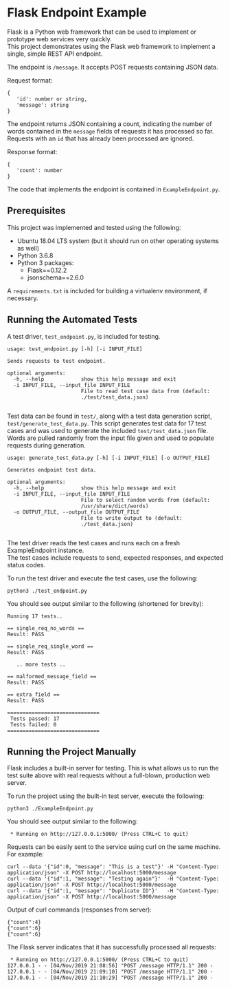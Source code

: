 # Flask Endpoint Example
Flask is a Python web framework that can be used to implement or prototype web services very quickly.</br>
This project demonstrates using the Flask web framework to implement a single, simple REST API endpoint.
 
The endpoint is `/message`. It accepts POST requests containing JSON data.

Request format:
```
{
   'id': number or string,
   'message': string
}
```

The endpoint returns JSON containing a count, indicating the number of words contained in the `message` fields of requests it has processed so far.
Requests with an `id` that has already been processed are ignored.

Response format:
```
{
   'count': number
}
```

The code that implements the endpoint is contained in `ExampleEndpoint.py`.

## Prerequisites
This project was implemented and tested using the following:
* Ubuntu 18.04 LTS system (but it should run on other operating systems as well)
* Python 3.6.8
* Python 3 packages:
   * Flask==0.12.2
   * jsonschema==2.6.0

A `requirements.txt` is included for building a virtualenv environment, if necessary.

## Running the Automated Tests
A test driver, `test_endpoint.py`, is included for testing.
```
usage: test_endpoint.py [-h] [-i INPUT_FILE]

Sends requests to test endpoint.

optional arguments:
  -h, --help            show this help message and exit
  -i INPUT_FILE, --input_file INPUT_FILE
                        File to read test case data from (default:
                        ./test/test_data.json)
                       
```

Test data can be found in `test/`, along with a test data generation script, `test/generate_test_data.py`.
This script generates test data for 17 test cases and was used to generate the included `test/test_data.json` file. 
Words are pulled randomly from the input file given and used to populate requests during generation.

```
usage: generate_test_data.py [-h] [-i INPUT_FILE] [-o OUTPUT_FILE]

Generates endpoint test data.

optional arguments:
  -h, --help            show this help message and exit
  -i INPUT_FILE, --input_file INPUT_FILE
                        File to select random words from (default:
                        /usr/share/dict/words)
  -o OUTPUT_FILE, --output_file OUTPUT_FILE
                        File to write output to (default:
                        ./test_data.json)
                       
```

The test driver reads the test cases and runs each on a fresh ExampleEndpoint instance.</br>
The test cases include requests to send, expected responses, and expected status codes. 

To run the test driver and execute the test cases, use the following:
```
python3 ./test_endpoint.py
```

You should see output similar to the following (shortened for brevity):
```
Running 17 tests..

== single_req_no_words ==
Result: PASS

== single_req_single_word ==
Result: PASS

   .. more tests ..

== malformed_message_field ==
Result: PASS

== extra_field ==
Result: PASS

==============================
 Tests passed: 17
 Tests failed: 0
==============================
```

## Running the Project Manually
Flask includes a built-in server for testing. This is what allows us to run the test suite above with real requests without a full-blown, production web server.

To run the project using the built-in test server, execute the following:
```
python3 ./ExampleEndpoint.py
```

You should see output similar to the following:
```
 * Running on http://127.0.0.1:5000/ (Press CTRL+C to quit)
```

Requests can be easily sent to the service using curl on the same machine. For example:
```
curl --data '{"id":0, "message": "This is a test"}' -H "Content-Type: application/json" -X POST http://localhost:5000/message
curl --data '{"id":1, "message": "Testing again"}'  -H "Content-Type: application/json" -X POST http://localhost:5000/message
curl --data '{"id":1, "message": "Duplicate ID"}'   -H "Content-Type: application/json" -X POST http://localhost:5000/message
```

Output of curl commands (responses from server):
```
{"count":4}
{"count":6}
{"count":6}
```

The Flask server indicates that it has successfully processed all requests:
```
 * Running on http://127.0.0.1:5000/ (Press CTRL+C to quit)
127.0.0.1 - - [04/Nov/2019 21:08:56] "POST /message HTTP/1.1" 200 -
127.0.0.1 - - [04/Nov/2019 21:09:10] "POST /message HTTP/1.1" 200 -
127.0.0.1 - - [04/Nov/2019 21:10:29] "POST /message HTTP/1.1" 200 -
```


